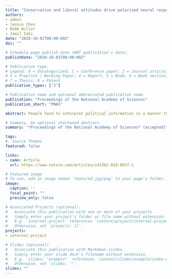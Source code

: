 ```yaml
---
title: "Conservative and liberal attitudes drive polarized neural responses to political content"
authors: 
- admin
- Janice Chen
- Robb Willer
- Jamil Zaki 
date: "2020-10-01T00:00:00Z"
doi: ""

# Schedule page publish date (NOT publication's date).
publishDate: "2020-10-01T00:00:00Z"

# Publication type.
# Legend: 0 = Uncategorized; 1 = Conference paper; 2 = Journal article;
# 3 = Preprint / Working Paper; 4 = Report; 5 = Book; 6 = Book section;
# 7 = Thesis; 8 = Patent
publication_types: ["2"]

# Publication name and optional abbreviated publication name.
publication: "Proceedings of the National Academy of Sciences"
publication_short: "PNAS"

abstract: People tend to interpret political information in a manner that confirms their prior beliefs, a cognitive bias that contributes to rising political polarization. In this study, we combined functional magnetic resonance imaging with semantic content analyses to investigate the neural mechanisms that underlie the biased processing of real-world political content. We scanned American participants with conservative-leaning or liberal-leaning immigration attitudes while they watched news clips, campaign ads, and public speeches related to immigration policy. We searched for evidence of neural polarization: activity in the brain that diverges between people who hold liberal versus conservative political attitudes. Neural polarization was observed in the dorsomedial prefrontal cortex (DMPFC), a brain region associated with the interpretation of narrative content. Neural polarization in the DMPFC intensified during moments in the videos that included risk-related and moral-emotional language, highlighting content features most likely to drive divergent interpretations between conservatives and liberals. Finally, participants whose DMPFC activity closely matched that of the average conservative or the average liberal participant were more likely to change their attitudes in the direction of that group’s position. Our work introduces a novel multi-method approach to study the neural basis of political cognition in naturalistic settings. Using this approach, we characterize how political attitudes biased information processing in the brain, the language most likely to drive polarized neural responses, and the consequences of biased processing for attitude change. Together, these results shed light on the psychological and neural underpinnings of how identical information is interpreted differently by conservatives and liberals.

# Summary. An optional shortened abstract.
summary: "*Proceedings of the National Academy of Sciences* (accepted)"

tags:
#- Source Themes
featured: false

links:
- name: Article 
  url: https://www.nature.com/articles/s41562-019-0637-z

# Featured image
# To use, add an image named `featured.jpg/png` to your page's folder. 
image:
  caption: ''
  focal_point: ""
  preview_only: false

# Associated Projects (optional).
#   Associate this publication with one or more of your projects.
#   Simply enter your project's folder or file name without extension.
#   E.g. `internal-project` references `content/project/internal-project/index.md`.
#   Otherwise, set `projects: []`.
projects:
- internal-project

# Slides (optional).
#   Associate this publication with Markdown slides.
#   Simply enter your slide deck's filename without extension.
#   E.g. `slides: "example"` references `content/slides/example/index.md`.
#   Otherwise, set `slides: ""`.
slides: ""
---
```



